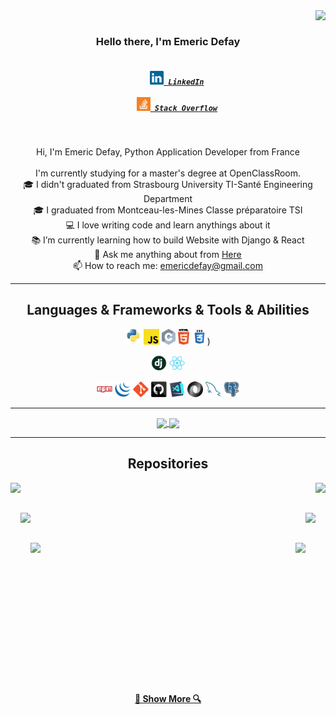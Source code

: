 <img align="right" src="https://visitor-badge.laobi.icu/badge?page_id=emericdefay.emericdefay">
<br>
<h3 align="center">
  Hello there, I'm Emeric Defay
</h3>
<h5 align="center">
  <code>
    <a href="https://www.linkedin.com/in/emericdefay/" title="LinkedIn Profile"><img width="22" src="https://github.com/emericdefay/emericdefay/blob/main/images/linkedin.svg"> LinkedIn</a>
  </code>
  <code>
    <a href="https://stackoverflow.com/users/15695135/emeric-d" title="Stack Overflow Profile"><img width="22" src="https://github.com/emericdefay/emericdefay/blob/main/images/stackoverflow.svg"> Stack Overflow</a></code>
</h5>
<br>
<p align="center">
  Hi, I'm Emeric Defay, Python Application Developer from France
  <br>
  <br>
   I'm currently studying for a master's degree at OpenClassRoom.
  <br>
  🎓 I didn't graduated from Strasbourg University TI-Santé Engineering Department
  <br>
  🎓 I graduated from Montceau-les-Mines Classe préparatoire TSI
  <br>
  💻 I love writing code and learn anythings about it
  <br>
  📚 I’m currently learning how to build Website with Django & React
  <br>
  💬 Ask me anything about from <a href="https://github.com/emericdefay/emericdefay/issues" title="Issues">Here</a>
  <br>
  📫 How to reach me: <a href="mailto: emericdefay@gmail.com">emericdefay@gmail.com</a>
</p>

<hr>

<h2 align="center">Languages & Frameworks & Tools & Abilities</h2>

<p align="center" class="languages">
  <code><img title="Python" height="25" src="https://github.com/emericdefay/emericdefay/blob/main/images/python-original.svg"></code>
  <code><img title="Javascript" height="25" src="https://github.com/emericdefay/emericdefay/blob/main/images/javascript.svg"></code>
  <code><img title="C" height="25" src="https://github.com/emericdefay/emericdefay/blob/main/images/c.svg"></code>
  <code><img title="HTML5" height="25" src="https://github.com/emericdefay/emericdefay/blob/main/images/html5.svg"></code>
  <code><img title="CSS" height="25" src="https://github.com/emericdefay/emericdefay/blob/main/images/css.svg"></code>)
</p>
<p align="center" class="frameworks">
  <code><img title="Django" height="25" src="https://github.com/emericdefay/emericdefay/blob/main/images/django.png"></code>
  <code><img title="React" height="25" src="https://github.com/emericdefay/emericdefay/blob/main/images/react-original.svg"></code>
</p>
<p align="center" class="tools">
  <code><img title="npm" height="25" src="https://github.com/emericdefay/emericdefay/blob/main/images/npm.svg"></code>
  <code><img title="JQuery" height="25" src="https://github.com/emericdefay/emericdefay/blob/main/images/jquery-original.svg"></code>
  <code><img title="Git" height="25" src="https://github.com/emericdefay/emericdefay/blob/main/images/git-original.svg"></code>
  <code><img title="GitHub" height="25" src="https://github.com/emericdefay/emericdefay/blob/main/images/github.svg"></code>
  <code><img title="Visual Studio Code" height="25" src="https://github.com/emericdefay/emericdefay/blob/main/images/vscode.png"></code>
  <code><img title="JSON" height="25" src="https://github.com/emericdefay/emericdefay/blob/main/images/json.svg"></code>
  <code><img title="MySQL" height="25" src="https://github.com/emericdefay/emericdefay/blob/main/images/mysql.svg"></code>
  <code><img title="PostgreSQL" height="25" src="https://github.com/emericdefay/emericdefay/blob/main/images/postgresql.svg"></code>
</p>

<hr>

<p align=center>
  <a href="https://github.com/emericdefay/">
    <img height=175 align="center" src="https://github-readme-stats.vercel.app/api?username=emericdefay&show_icons=true&theme=gotham">
  </a>
  <a href="https://github.com/emericdefay/">
    <img height=175 align="center" src="https://github-readme-stats.vercel.app/api/top-langs/?username=emericdefay&title_color=2aa889&text_color=99d1ce&icon_color=2bbc8a&bg_color=0c1014&langs_count=8&layout=compact" />
  </a>
</p>
<hr>
<h2 align="center">Repositories</h2>
<p width="100%" align="center">
  <a align="left" href="https://github.com/Emericdefay/OCR_P9" title="OCR - Project 9">
    <img align="left" height="115" src="https://github-readme-stats.vercel.app/api/pin/?username=emericdefay&repo=OCR_P9&theme=gotham"></a>
  <a align="right" href="https://github.com/Emericdefay/OCR_P6" title="OCR - Projet 6">
    <img align="right" height="115" src="https://github-readme-stats.vercel.app/api/pin/?username=emericdefay&repo=OCR_P6&theme=gotham"></a>
</p>
<br><br>
<p width="100%" align="center">
  <a align="left" href="https://github.com/emericdefay/Scripts-keyboard" title="Personnal keyboard's scripts"><img align="left" height="115" src="https://github-readme-stats.vercel.app/api/pin/?username=emericdefay&repo=Scripts-keyboard&theme=gotham"></a>
  <a align="right" href="https://github.com/emericdefay/MVChess" title="OCR - Projet 4"><img align="right" height="115" src="https://github-readme-stats.vercel.app/api/pin/?username=emericdefay&repo=MVChess&theme=gotham"></a>
</p>
<br><br>
<p width="100%" align="center">
  <a align="left" href="https://github.com/emericdefay/MAS-to-MBS" title="First Python program reading MIDI"><img align="left" height="115" src="https://github-readme-stats.vercel.app/api/pin/?username=emericdefay&repo=MAS-to-MBS&theme=gotham"></a>
  <a align="right" href="https://github.com/emericdefay/OCR_Train_Snake" title="Train POO with Snake"><img align="right" height="115" src="https://github-readme-stats.vercel.app/api/pin/?username=emericdefay&repo=OCR_Train_Snake&theme=gotham"></a>
</p>
<br><br><br><br><br><br><br><br><br><br><br><br><br>
<h4 align="center">
  <a href="https://github.com/emericdefay?tab=repositories" title="Show Repositories">🔎 Show More 🔍</a>
</h4>
